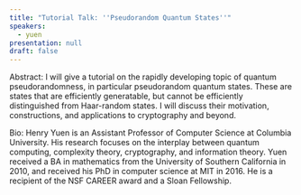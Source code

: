 ```yaml
---
title: "Tutorial Talk: ''Pseudorandom Quantum States''"
speakers:
  - yuen
presentation: null
draft: false
---
```

Abstract: I will give a tutorial on the rapidly developing topic of quantum pseudorandomness, in particular pseudorandom quantum states. These are states that are efficiently generatable, but cannot be efficiently distinguished from Haar-random states. I will discuss their motivation, constructions, and applications to cryptography and beyond.

Bio: Henry Yuen is an Assistant Professor of Computer Science at Columbia University. His research focuses on the interplay between quantum computing, complexity theory, cryptography, and information theory. Yuen received a BA in mathematics from the University of Southern California in 2010, and received his PhD in computer science at MIT in 2016. He is a recipient of the NSF CAREER award and a Sloan Fellowship.

<!-- fields to use above: -->
<!-- videoId: "Vfl9pPh6ipI" -->
<!-- presentation: "/slides/invited-MargaridaPereira.pdf" -->
